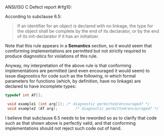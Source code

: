 ANSI/ISO C Defect report #rfg10:

According to subclause 6.5:

> If an identifier for an object is declared with no linkage, the type for the
> object shall be complete by the end of its declarator, or by the end of its
> init-declarator if it has an initializer.

Note that this rule appears in a **Semantics** section, so it would seem that
comforming implementations are permitted but not strictly required to produce
diagnostics for violations of this rule.

Anyway, my interpretation of the above rule is that conforming implementations
are permitted (and even encouraged it would seem) to issue diagnostics for code
such as the following, in which formal parameters for functions (which, by
definition, have no linkage) are declared to have incomplete types:

```c
typedef int AT[];

 void example1 (int arg[]);	/* diagnostic permitted/encouraged? */
 void example2 (AT arg);		/* diagnostic permitted/encouraged? */
```

I believe that subclause 6.5 needs to be reworded so as to clarify that code
such as that shown above is perfectly valid, and that conforming implementations
should not reject such code out of hand.
